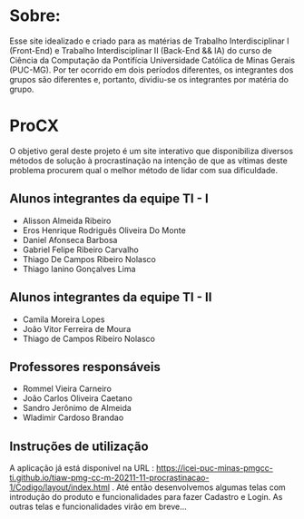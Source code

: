 # Sobre:
Esse site idealizado e criado para as matérias de Trabalho Interdisciplinar I (Front-End) e Trabalho Interdisciplinar II (Back-End && IA) do curso de Ciência da Computação da Pontifícia Universidade Católica de Minas Gerais (PUC-MG).
Por ter ocorrido em dois períodos diferentes, os integrantes dos grupos são diferentes e, portanto, dividiu-se os integrantes por matéria do grupo.

# ProCX

O objetivo geral deste projeto é um site interativo que disponibiliza diversos métodos de solução à procrastinação na intenção de que as vítimas deste problema procurem qual o melhor método de lidar com sua dificuldade.


## Alunos integrantes da equipe TI - I

* Alisson Almeida Ribeiro
* Eros Henrique Rodriguês Oliveira Do Monte
* Daniel Afonseca Barbosa
* Gabriel Felipe Ribeiro Carvalho
* Thiago De Campos Ribeiro Nolasco
* Thiago Ianino Gonçalves Lima

## Alunos integrantes da equipe TI - II

* Camila Moreira Lopes
* João Vitor Ferreira de Moura
* Thiago de Campos Ribeiro Nolasco

## Professores responsáveis

* Rommel Vieira Carneiro
* João Carlos Oliveira Caetano
* Sandro Jerônimo de Almeida
* Wladimir Cardoso Brandao

## Instruções de utilização

A aplicação já está disponivel na URL : https://icei-puc-minas-pmgcc-ti.github.io/tiaw-pmg-cc-m-20211-11-procrastinacao-1/Codigo/layout/index.html . Até então desenvolvemos algumas telas com introdução do produto e funcionalidades para fazer Cadastro e Login. 
As outras telas e funcionalidades virão em breve...
